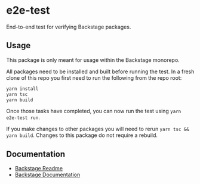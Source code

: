 # e2e-test

End-to-end test for verifying Backstage packages.

## Usage

This package is only meant for usage within the Backstage monorepo.

All packages need to be installed and built before running the test. In a fresh clone of this repo you first need to run the following from the repo root:

```sh
yarn install
yarn tsc
yarn build
```

Once those tasks have completed, you can now run the test using `yarn e2e-test run`.

If you make changes to other packages you will need to rerun `yarn tsc && yarn build`. Changes to this package do not require a rebuild.

## Documentation

- [Backstage Readme](https://github.com/backstage/backstage/blob/master/README.md)
- [Backstage Documentation](https://github.com/backstage/backstage/blob/master/docs/README.md)
